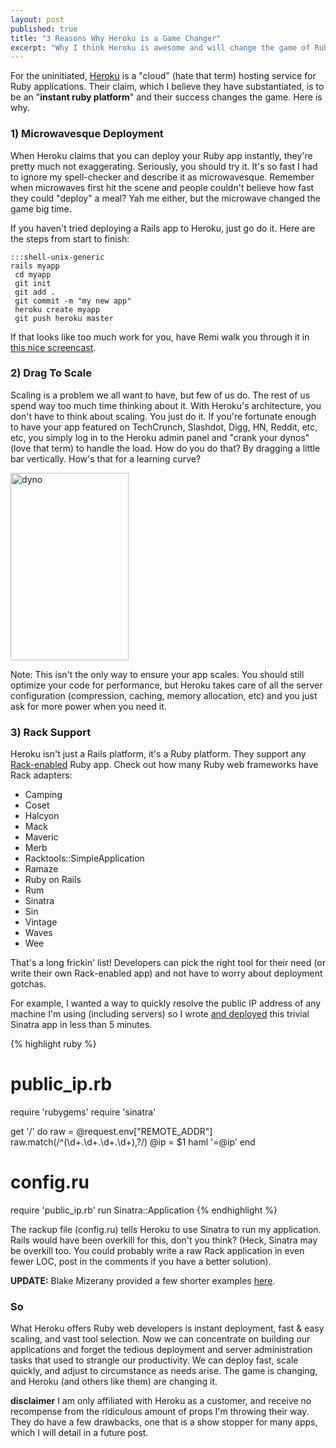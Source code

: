 ```yaml
---
layout: post
published: true
title: "3 Reasons Why Heroku is a Game Changer"
excerpt: "Why I think Heroku is awesome and will change the game of Ruby app deployment"
---
```


For the uninitiated, [Heroku][1] is a "cloud" (hate that term) hosting service for Ruby applications. Their claim, which I believe they have substantiated, is to be an "**instant ruby platform**" and their success changes the game. Here is why.

### 1) Microwavesque Deployment

When Heroku claims that you can deploy your Ruby app instantly, they're pretty much not exaggerating. Seriously, you should try it. It's so fast I had to ignore my spell-checker and describe it as microwavesque. Remember when microwaves first hit the scene and people couldn't believe how fast they could "deploy" a meal? Yah me either, but the microwave changed the game big time.

If you haven't tried deploying a Rails app to Heroku, just go do it. Here are the steps from start to finish:

    :::shell-unix-generic
    rails myapp
     cd myapp
     git init
     git add .
     git commit -m "my new app"
     heroku create myapp
     git push heroku master

If that looks like too much work for you, have Remi walk you through it in [this nice screencast][2].

### 2) Drag To Scale

Scaling is a problem we all want to have, but few of us do. The rest of us spend way too much time thinking about it. With Heroku's architecture, you don't have to think about scaling. You just do it. If you're fortunate enough to have your app featured on TechCrunch, Slashdot, Digg, HN, Reddit, etc, etc, you simply log in to the Heroku admin panel and "crank your dynos" (love that term) to handle the load. How do you do that? By dragging a little bar vertically. How's that for a learning curve?

[<img class="aligncenter size-medium wp-image-381" title="dyno" src="http://blog.jerodsanto.net/wp-content/uploads/2009/05/dyno-189x300.png" height="300" alt="dyno" width="189" />][3]

Note: This isn't the only way to ensure your app scales. You should still optimize your code for performance, but Heroku takes care of all the server configuration (compression, caching, memory allocation, etc) and you just ask for more power when you need it.

### 3) Rack Support

Heroku isn't just a Rails platform, it's a Ruby platform. They support any [Rack-enabled][4] Ruby app. Check out how many Ruby web frameworks have Rack adapters:

* Camping
* Coset
* Halcyon
* Mack
* Maveric
* Merb
* Racktools::SimpleApplication
* Ramaze
* Ruby on Rails
* Rum
* Sinatra
* Sin
* Vintage
* Waves
* Wee

That's a long frickin' list! Developers can pick the right tool for their need (or write their own Rack-enabled app) and not have to worry about deployment gotchas.

For example, I wanted a way to quickly resolve the public IP address of any machine I'm using (including servers) so I wrote [and deployed][5] this trivial Sinatra app in less than 5 minutes.

{% highlight ruby %}
# public_ip.rb
require 'rubygems'
require 'sinatra'

get '/' do
  raw = @request.env["REMOTE_ADDR"]
  raw.match(/^(\d+\.\d+\.\d+\.\d+),?/)
  @ip = $1
  haml '=@ip'
end

# config.ru
require 'public_ip.rb'
run Sinatra::Application
{% endhighlight %}

The rackup file (config.ru) tells Heroku to use Sinatra to run my application. Rails would have been overkill for this, don't you think? (Heck, Sinatra may be overkill too. You could probably write a raw Rack application in even fewer LOC, post in the comments if you have a better solution).

**UPDATE:** Blake Mizerany provided a few shorter examples [here][6].

### So

What Heroku offers Ruby web developers is instant deployment, fast & easy scaling, and vast tool selection. Now we can concentrate on building our applications and forget the tedious deployment and server administration tasks that used to strangle our productivity. We can deploy fast, scale quickly, and adjust to circumstance as needs arise. The game is changing, and Heroku (and others like them) are changing it.

****disclaimer****
I am only affiliated with Heroku as a customer, and receive no recompense from the ridiculous amount of props I'm throwing their way. They do have a few drawbacks, one that is a show stopper for many apps, which I will detail in a future post.


[1]: http://heroku.com
[2]: http://remi.org/2009/04/23/deploying-rails-and-rack-applications-to-heroku.html
[3]: http://blog.jerodsanto.net/wp-content/uploads/2009/05/dyno.png
[4]: http://rack.rubyforge.org/
[5]: http://my-ip.heroku.com
[6]: http://gist.github.com/118217
